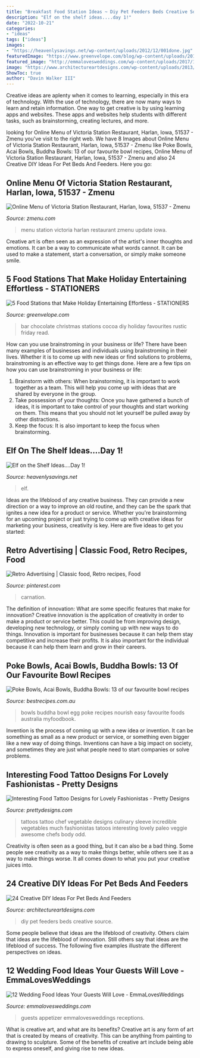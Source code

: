 ```yaml
---
title: "Breakfast Food Station Ideas ~ Diy Pet Feeders Beds Creative Source"
description: "Elf on the shelf ideas....day 1!"
date: "2022-10-21"
categories:
- "ideas"
tags: ["ideas"]
images:
- "https://heavenlysavings.net/wp-content/uploads/2012/12/001done.jpg"
featuredImage: "https://www.greenvelope.com/blog/wp-content/uploads/2017/11/hot1.png"
featured_image: "http://emmalovesweddings.com/wp-content/uploads/2017/12/Wedding-Appetizer-food-ideas.jpg"
image: "https://www.architectureartdesigns.com/wp-content/uploads/2013/10/1548-630x699.jpg"
ShowToc: true
author: "Davin Walker III"
---
```



Creative ideas are aplenty when it comes to learning, especially in this era of technology. With the use of technology, there are now many ways to learn and retain information. One way to get creative is by using learning apps and websites. These apps and websites help students with different tasks, such as brainstorming, creating lectures, and more.

	

		
looking for Online Menu of Victoria Station Restaurant, Harlan, Iowa, 51537 - Zmenu you've visit to the right web. We have 8 Images about Online Menu of Victoria Station Restaurant, Harlan, Iowa, 51537 - Zmenu like Poke Bowls, Acai Bowls, Buddha Bowls: 13 of our favourite bowl recipes, Online Menu of Victoria Station Restaurant, Harlan, Iowa, 51537 - Zmenu and also 24 Creative DIY Ideas For Pet Beds And Feeders. Here you go:
		
    
## Online Menu Of Victoria Station Restaurant, Harlan, Iowa, 51537 - Zmenu

<img loading=lazy src="https://image.zmenu.com/menupic/1032030/s_8d69781f-549c-4476-8339-98151316cc01.jpg" onerror="this.onerror=null;this.src='https://tse2.mm.bing.net/th?id=OIP.OhdKaNgaQt1LoTwFmNBbhQHaMN&amp;pid=15.1';" alt="Online Menu of Victoria Station Restaurant, Harlan, Iowa, 51537 - Zmenu">

_Source: zmenu.com_

>menu station victoria harlan restaurant zmenu update iowa. 

	

Creative art is often seen as an expression of the artist's inner thoughts and emotions. It can be a way to communicate what words cannot. It can be used to make a statement, start a conversation, or simply make someone smile.

    
## 5 Food Stations That Make Holiday Entertaining Effortless - STATIONERS

<img loading=lazy src="https://www.greenvelope.com/blog/wp-content/uploads/2017/11/hot1.png" onerror="this.onerror=null;this.src='https://tse4.mm.bing.net/th?id=OIP.sfXBr7xLy4HRbpbsEM7DngHaLH&amp;pid=15.1';" alt="5 Food Stations that Make Holiday Entertaining Effortless - STATIONERS">

_Source: greenvelope.com_

>bar chocolate christmas stations cocoa diy holiday favourites rustic friday read. 

	

How can you use brainstroming in your business or life?
There have been many examples of businesses and individuals using brainstroming in their lives. Whether it is to come up with new ideas or find solutions to problems, brainstroming is an effective way to get things done. Here are a few tips on how you can use brainstroming in your business or life: 
1. Brainstorm with others: When brainstorming, it is important to work together as a team. This will help you come up with ideas that are shared by everyone in the group. 
2. Take possession of your thoughts: Once you have gathered a bunch of ideas, it is important to take control of your thoughts and start working on them. This means that you should not let yourself be pulled away by other distractions. 
3. Keep the focus: It is also important to keep the focus when brainstorming.

    
## Elf On The Shelf Ideas....Day 1!

<img loading=lazy src="https://heavenlysavings.net/wp-content/uploads/2012/12/001done.jpg" onerror="this.onerror=null;this.src='https://tse4.mm.bing.net/th?id=OIP.a4PdcB2BuVkL6fEYrNHh1gHaK2&amp;pid=15.1';" alt="Elf on the Shelf Ideas....Day 1!">

_Source: heavenlysavings.net_

>elf. 

	

Ideas are the lifeblood of any creative business. They can provide a new direction or a way to improve an old routine, and they can be the spark that ignites a new idea for a product or service. Whether you're brainstorming for an upcoming project or just trying to come up with creative ideas for marketing your business, creativity is key. Here are five ideas to get you started: 
    
## Retro Advertising | Classic Food, Retro Recipes, Food

<img loading=lazy src="https://i.pinimg.com/736x/af/b6/84/afb6844e8e86063226a0a92e0714e924--carnation-instant-breakfast-space-food.jpg" onerror="this.onerror=null;this.src='https://tse1.mm.bing.net/th?id=OIP.DFFVMUZ9Bxdj6WW5dAG62QHaKo&amp;pid=15.1';" alt="Retro Advertising | Classic food, Retro recipes, Food">

_Source: pinterest.com_

>carnation. 

	

The definition of innovation: What are some specific features that make for innovation?
Creative innovation is the application of creativity in order to make a product or service better. This could be from improving design, developing new technology, or simply coming up with new ways to do things. Innovation is important for businesses because it can help them stay competitive and increase their profits. It is also important for the individual because it can help them learn and grow in their careers.

    
## Poke Bowls, Acai Bowls, Buddha Bowls: 13 Of Our Favourite Bowl Recipes

<img loading=lazy src="https://img.bestrecipes.com.au/qUHdO8D1/w643-h428-cfill-q90/br/2018/02/egg-buddha-bowls-recipe-522324-1.jpg" onerror="this.onerror=null;this.src='https://tse2.mm.bing.net/th?id=OIP.ViCi_x-jr7M1r4Tb9QhrswHaE8&amp;pid=15.1';" alt="Poke Bowls, Acai Bowls, Buddha Bowls: 13 of our favourite bowl recipes">

_Source: bestrecipes.com.au_

>bowls buddha bowl egg poke recipes nourish easy favourite foods australia myfoodbook. 

	

Invention is the process of coming up with a new idea or invention. It can be something as small as a new product or service, or something even bigger like a new way of doing things. Inventions can have a big impact on society, and sometimes they are just what people need to start companies or solve problems.

    
## Interesting Food Tattoo Designs For Lovely Fashionistas - Pretty Designs

<img loading=lazy src="http://www.prettydesigns.com/wp-content/uploads/2014/10/Vegetable-Tattoos.jpg" onerror="this.onerror=null;this.src='https://tse1.mm.bing.net/th?id=OIP.WiEkYExh6XZb5Z2u8C4U6AAAAA&amp;pid=15.1';" alt="Interesting Food Tattoo Designs for Lovely Fashionistas - Pretty Designs">

_Source: prettydesigns.com_

>tattoos tattoo chef vegetable designs culinary sleeve incredible vegetables much fashionistas tatoos interesting lovely paleo veggie awesome chefs body odd. 

	

Creativity is often seen as a good thing, but it can also be a bad thing. Some people see creativity as a way to make things better, while others see it as a way to make things worse. It all comes down to what you put your creative juices into.

    
## 24 Creative DIY Ideas For Pet Beds And Feeders

<img loading=lazy src="https://www.architectureartdesigns.com/wp-content/uploads/2013/10/1548-630x699.jpg" onerror="this.onerror=null;this.src='https://tse3.mm.bing.net/th?id=OIP.AG4ZTUnoVEUGoxSr9-wgWAHaIN&amp;pid=15.1';" alt="24 Creative DIY Ideas For Pet Beds And Feeders">

_Source: architectureartdesigns.com_

>diy pet feeders beds creative source. 

	

Some people believe that ideas are the lifeblood of creativity. Others claim that ideas are the lifeblood of innovation. Still others say that ideas are the lifeblood of success. The following five examples illustrate the different perspectives on ideas.

    
## 12 Wedding Food Ideas Your Guests Will Love - EmmaLovesWeddings

<img loading=lazy src="http://emmalovesweddings.com/wp-content/uploads/2017/12/Wedding-Appetizer-food-ideas.jpg" onerror="this.onerror=null;this.src='https://tse3.mm.bing.net/th?id=OIP.xrKpjfLid4Y53af4rnTaEgHaLH&amp;pid=15.1';" alt="12 Wedding Food Ideas Your Guests Will Love - EmmaLovesWeddings">

_Source: emmalovesweddings.com_

>guests appetizer emmalovesweddings receptions. 

	

What is creative art, and what are its benefits?
Creative art is any form of art that is created by means of creativity. This can be anything from painting to drawing to sculpture. Some of the benefits of creative art include being able to express oneself, and giving rise to new ideas.


